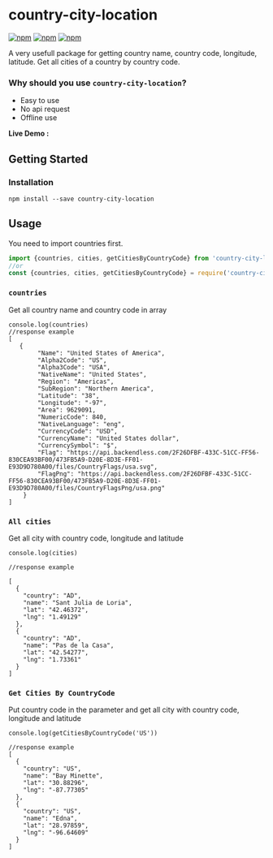 # country-city-location
[![npm](https://img.shields.io/npm/v/country-city-location)](https://www.npmjs.com/package/country-city-location)
[![npm](https://img.shields.io/npm/l/country-city-location)]()
[![npm](https://img.shields.io/npm/dw/country-city-location)](https://www.npmjs.com/package/country-city-location)


A very usefull package for getting country name, country code, longitude, latitude. Get all cities of a country by country code.

### Why should you use `country-city-location`?

- Easy to use
- No api request
- Offline use


**Live Demo :** 


## Getting Started
### Installation

```
npm install --save country-city-location
```

## Usage

You need to import countries first.

```javascript
import {countries, cities, getCitiesByCountryCode} from 'country-city-location'; 
//or
const {countries, cities, getCitiesByCountryCode} = require('country-city-location'); 

```

### `countries`
Get all country name and country code in array

```
console.log(countries)
//response example
[
   {
        "Name": "United States of America",
        "Alpha2Code": "US",
        "Alpha3Code": "USA",
        "NativeName": "United States",
        "Region": "Americas",
        "SubRegion": "Northern America",
        "Latitude": "38",
        "Longitude": "-97",
        "Area": 9629091,
        "NumericCode": 840,
        "NativeLanguage": "eng",
        "CurrencyCode": "USD",
        "CurrencyName": "United States dollar",
        "CurrencySymbol": "$",
        "Flag": "https://api.backendless.com/2F26DFBF-433C-51CC-FF56-830CEA93BF00/473FB5A9-D20E-8D3E-FF01-E93D9D780A00/files/CountryFlags/usa.svg",
        "FlagPng": "https://api.backendless.com/2F26DFBF-433C-51CC-FF56-830CEA93BF00/473FB5A9-D20E-8D3E-FF01-E93D9D780A00/files/CountryFlagsPng/usa.png"
    }
]

```
### `All cities`
Get all city with country code, longitude and latitude

```
console.log(cities)

//response example

[
  {
    "country": "AD",
    "name": "Sant Julia de Loria",
    "lat": "42.46372",
    "lng": "1.49129"
  },
  {
    "country": "AD",
    "name": "Pas de la Casa",
    "lat": "42.54277",
    "lng": "1.73361"
  }
]

```

### `Get Cities By CountryCode`
Put country code in the parameter and get all city with country code, longitude and latitude

```
console.log(getCitiesByCountryCode('US'))

//response example
[
  {
    "country": "US",
    "name": "Bay Minette",
    "lat": "30.88296",
    "lng": "-87.77305"
  },
  {
    "country": "US",
    "name": "Edna",
    "lat": "28.97859",
    "lng": "-96.64609"
  }
]
```
